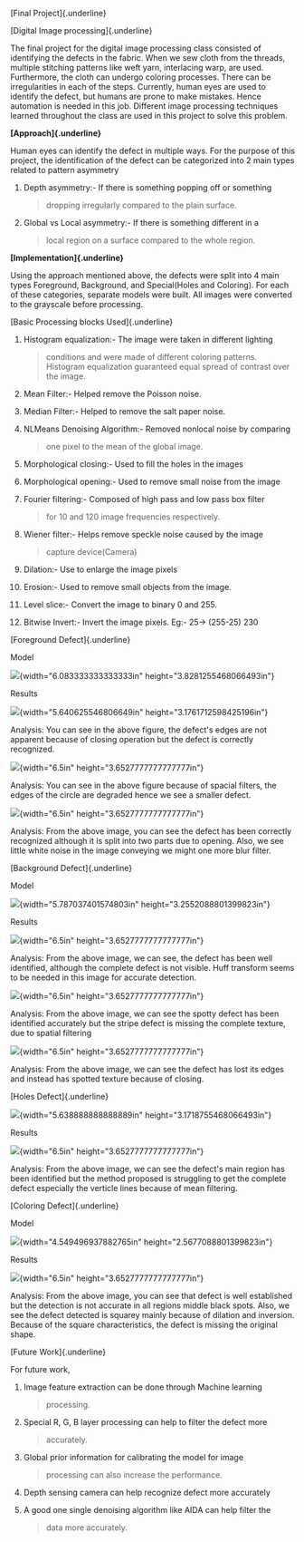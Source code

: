 [Final Project]{.underline}

[Digital Image processing]{.underline}

The final project for the digital image processing class consisted of
identifying the defects in the fabric. When we sew cloth from the
threads, multiple stitching patterns like weft yarn, interlacing warp,
are used. Furthermore, the cloth can undergo coloring processes. There
can be irregularities in each of the steps. Currently, human eyes are
used to identify the defect, but humans are prone to make mistakes.
Hence automation is needed in this job. Different image processing
techniques learned throughout the class are used in this project to
solve this problem.

**[Approach]{.underline}**

Human eyes can identify the defect in multiple ways. For the purpose of
this project, the identification of the defect can be categorized into 2
main types related to pattern asymmetry

1.  Depth asymmetry:- If there is something popping off or something
    > dropping irregularly compared to the plain surface.

2.  Global vs Local asymmetry:- If there is something different in a
    > local region on a surface compared to the whole region.

**[Implementation]{.underline}**

Using the approach mentioned above, the defects were split into 4 main
types Foreground, Background, and Special(Holes and Coloring). For each
of these categories, separate models were built. All images were
converted to the grayscale before processing.

[Basic Processing blocks Used]{.underline}

1.  Histogram equalization:- The image were taken in different lighting
    > conditions and were made of different coloring patterns. Histogram
    > equalization guaranteed equal spread of contrast over the image.

2.  Mean Filter:- Helped remove the Poisson noise.

3.  Median Filter:- Helped to remove the salt paper noise.

4.  NLMeans Denoising Algorithm:- Removed nonlocal noise by comparing
    > one pixel to the mean of the global image.

5.  Morphological closing:- Used to fill the holes in the images

6.  Morphological opening:- Used to remove small noise from the image

7.  Fourier filtering:- Composed of high pass and low pass box filter
    > for 10 and 120 image frequencies respectively.

8.  Wiener filter:- Helps remove speckle noise caused by the image
    > capture device(Camera)

9.  Dilation:- Use to enlarge the image pixels

10. Erosion:- Used to remove small objects from the image.

11. Level slice:- Convert the image to binary 0 and 255.

12. Bitwise Invert:- Invert the image pixels. Eg:- 25-\> (255-25) 230

[Foreground Defect]{.underline}

Model

![](./images/media/image4.jpg){width="6.083333333333333in"
height="3.8281255468066493in"}

Results

![](./images/media/image5.jpg){width="5.640625546806649in"
height="3.1761712598425196in"}

Analysis: You can see in the above figure, the defect's edges are not
apparent because of closing operation but the defect is correctly
recognized.

![](./images/media/image11.jpg){width="6.5in"
height="3.6527777777777777in"}

Analysis: You can see in the above figure because of spacial filters,
the edges of the circle are degraded hence we see a smaller defect.

![](./images/media/image7.jpg){width="6.5in"
height="3.6527777777777777in"}

Analysis: From the above image, you can see the defect has been
correctly recognized although it is split into two parts due to opening.
Also, we see little white noise in the image conveying we might one more
blur filter.

[Background Defect]{.underline}

Model

![](./images/media/image6.jpg){width="5.787037401574803in"
height="3.2552088801399823in"}

Results

![](./images/media/image10.jpg){width="6.5in"
height="3.6527777777777777in"}

Analysis: From the above image, we can see, the defect has been well
identified, although the complete defect is not visible. Huff transform
seems to be needed in this image for accurate detection.

![](./images/media/image3.jpg){width="6.5in"
height="3.6527777777777777in"}

Analysis: From the above image, we can see the spotty defect has been
identified accurately but the stripe defect is missing the complete
texture, due to spatial filtering

![](./images/media/image9.jpg){width="6.5in"
height="3.6527777777777777in"}

Analysis: From the above image, we can see the defect has lost its edges
and instead has spotted texture because of closing.

[Holes Defect]{.underline}

![](./images/media/image1.jpg){width="5.638888888888889in"
height="3.1718755468066493in"}

Results

![](./images/media/image8.jpg){width="6.5in"
height="3.6527777777777777in"}

Analysis: From the above image, we can see the defect's main region has
been identified but the method proposed is struggling to get the
complete defect especially the verticle lines because of mean filtering.

[Coloring Defect]{.underline}

Model

![](./images/media/image12.jpg){width="4.549496937882765in"
height="2.5677088801399823in"}

Results

![](./images/media/image2.jpg){width="6.5in"
height="3.6527777777777777in"}

Analysis: From the above image, you can see that defect is well
established but the detection is not accurate in all regions middle
black spots. Also, we see the defect detected is squarey mainly because
of dilation and inversion. Because of the square characteristics, the
defect is missing the original shape.

[Future Work]{.underline}

For future work,

1.  Image feature extraction can be done through Machine learning
    > processing.

2.  Special R, G, B layer processing can help to filter the defect more
    > accurately.

3.  Global prior information for calibrating the model for image
    > processing can also increase the performance.

4.  Depth sensing camera can help recognize defect more accurately

5.  A good one single denoising algorithm like AIDA can help filter the
    > data more accurately.
